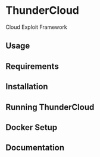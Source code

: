 # ThunderCloud
Cloud Exploit Framework

## Usage




## Requirements




## Installation




## Running ThunderCloud



## Docker Setup


## Documentation

